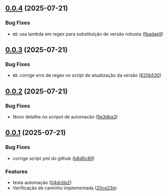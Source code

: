 ## [0.0.4](https://github.com/Fredericodgv/JEDcircuitos/compare/v0.0.3...v0.0.4) (2025-07-21)


### Bug Fixes

* **ci:** usa lambda em regex para substituição de versão robusta ([fbadae9](https://github.com/Fredericodgv/JEDcircuitos/commit/fbadae9d085b7c1eae4bb166caa352ad2de6d420))



## [0.0.3](https://github.com/Fredericodgv/JEDcircuitos/compare/v0.0.2...v0.0.3) (2025-07-21)


### Bug Fixes

* **ci:** corrige erro de regex no script de atualização da versão ([620b530](https://github.com/Fredericodgv/JEDcircuitos/commit/620b530b505aa595136bfef2fcd55e0d522ab5ed))



## [0.0.2](https://github.com/Fredericodgv/JEDcircuitos/compare/v0.0.1...v0.0.2) (2025-07-21)


### Bug Fixes

* Novo detalhe no scripot de automacão ([9a3dba3](https://github.com/Fredericodgv/JEDcircuitos/commit/9a3dba3560e931158dc39a67d78f35569cc805be))



## [0.0.1](https://github.com/Fredericodgv/JEDcircuitos/compare/20ce23ee7c41a1424d7f91579c07e16c3bde7860...v0.0.1) (2025-07-21)


### Bug Fixes

* corrige script yml do github ([b8d6c89](https://github.com/Fredericodgv/JEDcircuitos/commit/b8d6c8913a22208a7fa653ce4d7d2c5e11d12ea0))


### Features

* testa automação ([04dcbb2](https://github.com/Fredericodgv/JEDcircuitos/commit/04dcbb2fbd9e1c268158b05e5cdd9d821711f532))
* Verificação de caminho implementada ([20ce23e](https://github.com/Fredericodgv/JEDcircuitos/commit/20ce23ee7c41a1424d7f91579c07e16c3bde7860))



